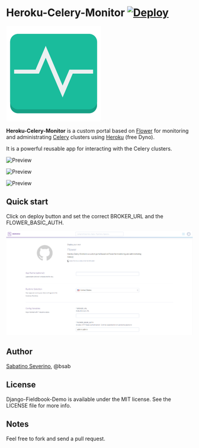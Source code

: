 Heroku-Celery-Monitor  [![Deploy](https://www.herokucdn.com/deploy/button.png)](https://heroku.com/deploy)
=========

![Preview](hcm.png)

**Heroku-Celery-Monitor** is a custom portal based on [Flower](https://github.com/mher/flower/) for monitoring and administrating [Celery](http://www.celeryproject.org/) clusters 
using [Heroku](https://devcenter.heroku.com/articles/free-dyno-hours) (free Dyno).

It is a powerful reusable app for interacting with the Celery clusters.

![Preview](http://flower.readthedocs.io/en/latest/_images/dashboard.png)

![Preview](http://flower.readthedocs.io/en/latest/_images/tasks.png)

![Preview](http://flower.readthedocs.io/en/latest/_images/monitor.png)

Quick start
-----------
Click on deploy button and set the correct BROKER_URL and the FLOWER_BASIC_AUTH.

![Preview](screen_config.png)

## Author

[Sabatino Severino](https://about.me/the_sab), @bsab

## License

Django-Fieldbook-Demo is available under the MIT license. See the LICENSE file for more info.

Notes
------

Feel free to fork and send a pull request.

